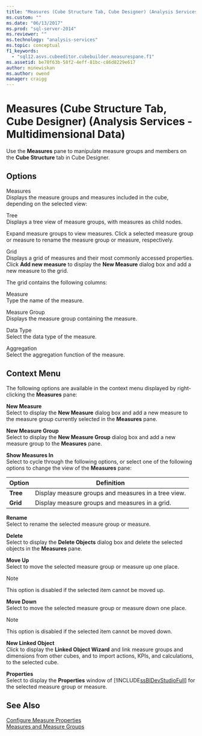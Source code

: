 ```yaml
---
title: "Measures (Cube Structure Tab, Cube Designer) (Analysis Services - Multidimensional Data) | Microsoft Docs"
ms.custom: ""
ms.date: "06/13/2017"
ms.prod: "sql-server-2014"
ms.reviewer: ""
ms.technology: "analysis-services"
ms.topic: conceptual
f1_keywords: 
  - "sql12.asvs.cubeeditor.cubebuilder.measurespane.f1"
ms.assetid: be70f63b-58f2-4eff-81bc-c86d8229e617
author: minewiskan
ms.author: owend
manager: craigg
---
```

# Measures (Cube Structure Tab, Cube Designer) (Analysis Services - Multidimensional Data)
  Use the **Measures** pane to manipulate measure groups and members on the **Cube Structure** tab in Cube Designer.  
  
## Options  
 Measures  
 Displays the measure groups and measures included in the cube, depending on the selected view:  
  
 Tree  
 Displays a tree view of measure groups, with measures as child nodes.  
  
 Expand measure groups to view measures. Click a selected measure group or measure to rename the measure group or measure, respectively.  
  
 Grid  
 Displays a grid of measures and their most commonly accessed properties. Click **Add new measure** to display the **New Measure** dialog box and add a new measure to the grid.  
  
 The grid contains the following columns:  
  
 Measure  
 Type the name of the measure.  
  
 Measure Group  
 Displays the measure group containing the measure.  
  
 Data Type  
 Select the data type of the measure.  
  
 Aggregation  
 Select the aggregation function of the measure.  
  
## Context Menu  
 The following options are available in the context menu displayed by right-clicking the **Measures** pane:  
  
 **New Measure**  
 Select to display the **New Measure** dialog box and add a new measure to the measure group currently selected in the **Measures** pane.  
  
 **New Measure Group**  
 Select to display the **New Measure Group** dialog box and add a new measure group to the **Measures** pane.  
  
 **Show Measures In**  
 Select to cycle through the following options, or select one of the following options to change the view of the **Measures** pane:  
  
|Option|Definition|  
|------------|----------------|  
|**Tree**|Display measure groups and measures in a tree view.|  
|**Grid**|Display measure groups and measures in a grid.|  
  
 **Rename**  
 Select to rename the selected measure group or measure.  
  
 **Delete**  
 Select to display the **Delete Objects** dialog box and delete the selected objects in the **Measures** pane.  
  
 **Move Up**  
 Select to move the selected measure group or measure up one place.  
  
> [!NOTE]  
>  This option is disabled if the selected item cannot be moved up.  
  
 **Move Down**  
 Select to move the selected measure group or measure down one place.  
  
> [!NOTE]  
>  This option is disabled if the selected item cannot be moved down.  
  
 **New Linked Object**  
 Click to display the **Linked Object Wizard** and link measure groups and dimensions from other cubes, and to import actions, KPIs, and calculations, to the selected cube.  
  
 **Properties**  
 Select to display the **Properties** window of [!INCLUDE[ssBIDevStudioFull](../includes/ssbidevstudiofull-md.md)] for the selected measure group or measure.  
  
## See Also  
 [Configure Measure Properties](multidimensional-models/configure-measure-properties.md)   
 [Measures and Measure Groups](multidimensional-models/measures-and-measure-groups.md)  
  
  
